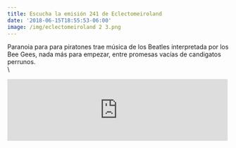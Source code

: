 ```yaml
---
title: Escucha la emisión 241 de Eclectomeiroland
date: '2018-06-15T18:55:53-06:00'
image: /img/eclectomeiroland 2 3.png
---
```

Paranoia para para piratones trae música de los Beatles interpretada por los Bee Gees, nada más para empezar, entre promesas vacías de candigatos perrunos.\
\
<iframe src="https://archive.org/embed/Eclectomeiroland241Mezcla" width="500" height="140" frameborder="0" webkitallowfullscreen="true" mozallowfullscreen="true" allowfullscreen></iframe>

